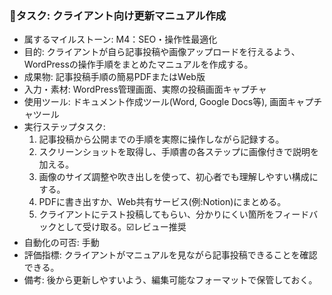 ### 🔹タスク: クライアント向け更新マニュアル作成
- 属するマイルストーン: M4：SEO・操作性最適化
- 目的: クライアントが自ら記事投稿や画像アップロードを行えるよう、WordPressの操作手順をまとめたマニュアルを作成する。
- 成果物: 記事投稿手順の簡易PDFまたはWeb版
- 入力・素材: WordPress管理画面、実際の投稿画面キャプチャ
- 使用ツール: ドキュメント作成ツール(Word, Google Docs等), 画面キャプチャツール
- 実行ステップタスク:
  1. 記事投稿から公開までの手順を実際に操作しながら記録する。
  2. スクリーンショットを取得し、手順書の各ステップに画像付きで説明を加える。
  3. 画像のサイズ調整や吹き出しを使って、初心者でも理解しやすい構成にする。
  4. PDFに書き出すか、Web共有サービス(例:Notion)にまとめる。
  5. クライアントにテスト投稿してもらい、分かりにくい箇所をフィードバックとして受け取る。☑️レビュー推奨
- 自動化の可否: 手動
- 評価指標: クライアントがマニュアルを見ながら記事投稿できることを確認できる。
- 備考: 後から更新しやすいよう、編集可能なフォーマットで保管しておく。
